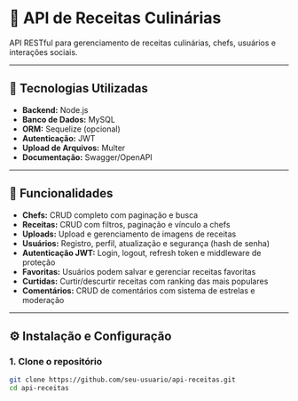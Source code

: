 # 🍳 API de Receitas Culinárias  

API RESTful para gerenciamento de receitas culinárias, chefs, usuários e interações sociais.  

---

## 🚀 Tecnologias Utilizadas  
- **Backend:** Node.js  
- **Banco de Dados:** MySQL  
- **ORM:** Sequelize (opcional)  
- **Autenticação:** JWT  
- **Upload de Arquivos:** Multer  
- **Documentação:** Swagger/OpenAPI  

---

## 📌 Funcionalidades  
- **Chefs:** CRUD completo com paginação e busca  
- **Receitas:** CRUD com filtros, paginação e vínculo a chefs  
- **Uploads:** Upload e gerenciamento de imagens de receitas  
- **Usuários:** Registro, perfil, atualização e segurança (hash de senha)  
- **Autenticação JWT:** Login, logout, refresh token e middleware de proteção  
- **Favoritas:** Usuários podem salvar e gerenciar receitas favoritas  
- **Curtidas:** Curtir/descurtir receitas com ranking das mais populares  
- **Comentários:** CRUD de comentários com sistema de estrelas e moderação  

---

## ⚙️ Instalação e Configuração  

### 1. Clone o repositório  
```bash
git clone https://github.com/seu-usuario/api-receitas.git
cd api-receitas
